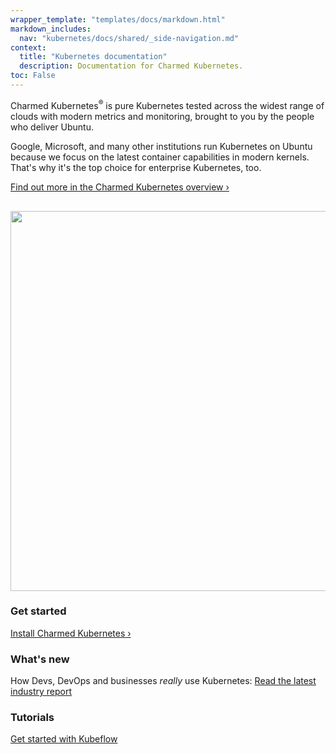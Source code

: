 ```yaml
---
wrapper_template: "templates/docs/markdown.html"
markdown_includes:
  nav: "kubernetes/docs/shared/_side-navigation.md"
context:
  title: "Kubernetes documentation"
  description: Documentation for Charmed Kubernetes.
toc: False
---
```


 Charmed Kubernetes<sup>&reg;</sup> is pure Kubernetes tested across the widest range of clouds with modern metrics and monitoring, brought to you by the people who deliver Ubuntu.

Google, Microsoft, and many other institutions run Kubernetes on Ubuntu because we focus on the latest container capabilities in modern kernels. That's why it's the top choice for enterprise Kubernetes, too.

[Find out more in the Charmed Kubernetes overview&nbsp;&rsaquo;](/kubernetes/docs/overview)

<img src="https://assets.ubuntu.com/v1/843c77b6-juju-at-a-glace.svg" width="608" alt="" style="margin-top: 1rem;">

<div class="p-strip is-shallow">
  <div class="row p-divider">
    <div class="col-3 p-divider__block">
      <h3>Get started</h3>
      <p><a href="/kubernetes/docs/quickstart">Install Charmed Kubernetes&nbsp;&rsaquo;</a></p>
    </div>
    <div class="col-3 p-divider__block">
      <h3>What's new</h3>
      <p>How Devs, DevOps and businesses <em>really</em> use Kubernetes: <a href="https://juju.is/cloud-native-kubernetes-usage-report-2021">Read the latest industry report</a>
    </div>
    <div class="col-3 p-divider__block">
      <h3>Tutorials</h3>
      <p><a class="p-link--external" href="/tutorials/get-started-kubeflow#0">Get started with Kubeflow</a></p>
    </div>
  </div>
</div>
